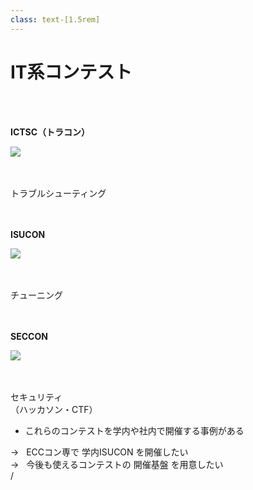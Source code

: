 ```yaml
---
class: text-[1.5rem]
---
```


# IT系コンテスト

<div class="grid grid-cols-[1fr,1fr,1fr] gap-10">
  <div>

  <br>
  <br>

  **ICTSC（トラコン）**

  <img
    src="/ictsc_logo.png"
    class="w-full"
  />

  <br />
  <br />
  トラブルシューティング

  </div>
  <div>

  <br>
  <br>

  **ISUCON**

  <img
    src="/isucon_logo.png"
    class="w-full px-4 pt-4"
  />

  <br />
  <br />
  チューニング

  </div>
  <div>

  <br>
  <br>

  **SECCON**

  <img
    src="/seccon_logo.png"
    class="w-full pt-4"
  />

  <br />
  <br />
  セキュリティ<br>（ハッカソン・CTF）

  </div>
</div>

<div class="absolute z-10 h-full w-full top-0 left-0 bg-white flex flex-col justify-center pl-[4rem] text-[2rem]" v-click="1" >

  - これらのコンテストを学内や社内で開催する事例がある

  <div v-click="2" class="mt-24">
  →&nbsp;&nbsp;
  ECCコン専で <span class="text-5xl text-[red]">学内ISUCON</span> を開催したい
  </div>
  <div v-click="3" class="mt-16">
  →&nbsp;&nbsp;
  今後も使えるコンテストの <span class="text-5xl text-[red]">開催基盤</span> を用意したい
  </div>
</div>

<div
  class="absolute bottom-[1rem] right-[1rem] text-[1rem] z-20"
>
  <SlideCurrentNo /> / <SlidesTotal />
</div>

<!--
Note
-->